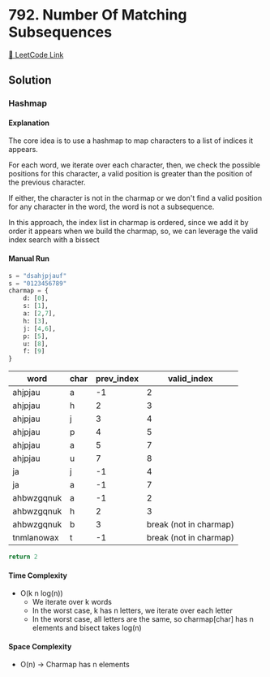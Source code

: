 # 792. Number Of Matching Subsequences

[🔗 LeetCode Link](https://leetcode.com/problems/number-of-matching-subsequences/description/)

## Solution

### Hashmap

#### Explanation

The core idea is to use a hashmap
to map characters to a list of indices it appears.

For each word, we iterate over each character,
then, we check the possible positions for this character,
a valid position is greater than the position of the previous character.

If either, the character is not in the charmap
or we don't find a valid position for any character in the word,
the word is not a subsequence.

In this approach,
the index list in charmap is ordered,
since we add it by order it appears when we build the charmap,
so, we can leverage the valid index search with a bissect


#### Manual Run

```python
s = "dsahjpjauf"
s = "0123456789"
charmap = {
    d: [0],
    s: [1],
    a: [2,7],
    h: [3],
    j: [4,6],
    p: [5],
    u: [8],
    f: [9]
}
```

word | char | prev_index | valid_index
--- | --- | --- | ---
ahjpjau | a | -1 | 2
ahjpjau | h | 2 | 3
ahjpjau | j | 3 | 4
ahjpjau | p | 4 | 5
ahjpjau | a | 5 | 7
ahjpjau | u | 7 | 8
ja | j | -1 | 4
ja | a | -1 | 7
ahbwzgqnuk | a | -1 | 2
ahbwzgqnuk | h | 2 | 3
ahbwzgqnuk | b | 3 | break (not in charmap)
tnmlanowax | t | -1 | break (not in charmap)


```python
return 2
```

#### Time Complexity

- O(k  n  log(n))
  - We iterate over k words
  - In the worst case, k has n letters, we iterate over each letter
  - In the worst case, all letters are the same, so charmap[char] has n elements and bisect takes log(n)

#### Space Complexity

- O(n) -> Charmap has n elements
